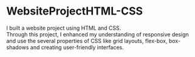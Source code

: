 # WebsiteProjectHTML-CSS
I built a website project using HTML and CSS. <br>  Through this project, I enhanced my understanding of responsive design and use the several properties of CSS like grid layouts, flex-box, box-shadows and creating user-friendly interfaces.
